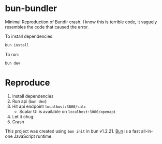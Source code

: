 # bun-bundler
Minimal Reproduction of Bundlr crash. I know this is terrible code, it vaguely resembles the code that caused the error.

To install dependencies:

```bash
bun install
```

To run:

```bash
bun dev
```

# Reproduce
1. Install dependencies
2. Run api (`bun dev`)
3. Hit api endpoint `localhost:3000/calc`
    - Scalar UI is available on `localhost:3000/openapi`
4. Let it chug
5. Crash

This project was created using `bun init` in bun v1.2.21. [Bun](https://bun.com) is a fast all-in-one JavaScript runtime.
